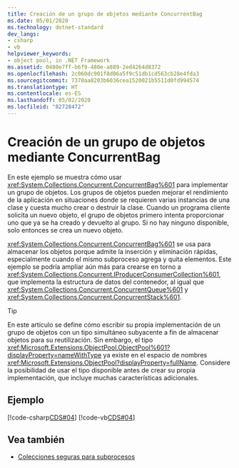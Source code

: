 ```yaml
---
title: Creación de un grupo de objetos mediante ConcurrentBag
ms.date: 05/01/2020
ms.technology: dotnet-standard
dev_langs:
- csharp
- vb
helpviewer_keywords:
- object pool, in .NET Framework
ms.assetid: 0480e7ff-b6f9-480e-a889-2ed4264d8372
ms.openlocfilehash: 2c060dc901f8d06a5f9c51db1cd563cb28e4fda3
ms.sourcegitcommit: 7370aa8203b6036cea1520021b5511d0fd994574
ms.translationtype: HT
ms.contentlocale: es-ES
ms.lasthandoff: 05/02/2020
ms.locfileid: "82728472"
---
```

# <a name="create-an-object-pool-by-using-a-concurrentbag"></a>Creación de un grupo de objetos mediante ConcurrentBag

En este ejemplo se muestra cómo usar <xref:System.Collections.Concurrent.ConcurrentBag%601> para implementar un grupo de objetos. Los grupos de objetos pueden mejorar el rendimiento de la aplicación en situaciones donde se requieren varias instancias de una clase y cuesta mucho crear o destruir la clase. Cuando un programa cliente solicita un nuevo objeto, el grupo de objetos primero intenta proporcionar uno que ya se ha creado y devuelto al grupo. Si no hay ninguno disponible, solo entonces se crea un nuevo objeto.

<xref:System.Collections.Concurrent.ConcurrentBag%601> se usa para almacenar los objetos porque admite la inserción y eliminación rápidas, especialmente cuando el mismo subproceso agrega y quita elementos. Este ejemplo se podría ampliar aún más para crearse en torno a <xref:System.Collections.Concurrent.IProducerConsumerCollection%601>, que implementa la estructura de datos del contenedor, al igual que <xref:System.Collections.Concurrent.ConcurrentQueue%601> y <xref:System.Collections.Concurrent.ConcurrentStack%601>.

> [!TIP]
> En este artículo se define cómo escribir su propia implementación de un grupo de objetos con un tipo simultáneo subyacente a fin de almacenar objetos para su reutilización. Sin embargo, el tipo <xref:Microsoft.Extensions.ObjectPool.ObjectPool%601?displayProperty=nameWithType> ya existe en el espacio de nombres <xref:Microsoft.Extensions.ObjectPool?displayProperty=fullName>. Considere la posibilidad de usar el tipo disponible antes de crear su propia implementación, que incluye muchas características adicionales.

## <a name="example"></a>Ejemplo

[!code-csharp[CDS#04](../../../../samples/snippets/csharp/VS_Snippets_Misc/cds/cs/objectpool.cs#04)]
[!code-vb[CDS#04](../../../../samples/snippets/visualbasic/VS_Snippets_Misc/cds/vb/objectpool04.vb#04)]

## <a name="see-also"></a>Vea también

- [Colecciones seguras para subprocesos](../../../../docs/standard/collections/thread-safe/index.md)
